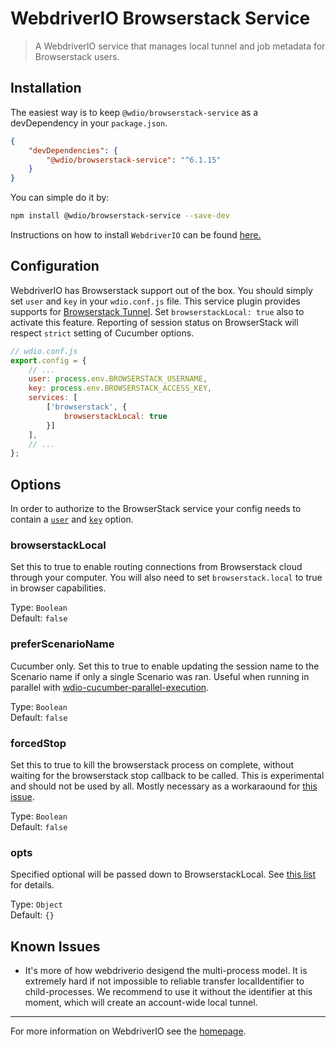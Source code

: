 WebdriverIO Browserstack Service
==========

> A WebdriverIO service that manages local tunnel and job metadata for Browserstack users.

## Installation


The easiest way is to keep `@wdio/browserstack-service` as a devDependency in your `package.json`.

```json
{
    "devDependencies": {
        "@wdio/browserstack-service": "^6.1.15"
    }
}
```

You can simple do it by:

```bash
npm install @wdio/browserstack-service --save-dev
```

Instructions on how to install `WebdriverIO` can be found [here.](https://webdriver.io/docs/gettingstarted.html)


## Configuration

WebdriverIO has Browserstack support out of the box. You should simply set `user` and `key` in your `wdio.conf.js` file. This service plugin provides supports for [Browserstack Tunnel](https://www.browserstack.com/automate/node#setting-local-tunnel). Set `browserstackLocal: true` also to activate this feature.
Reporting of session status on BrowserStack will respect `strict` setting of Cucumber options.

```js
// wdio.conf.js
export.config = {
    // ...
    user: process.env.BROWSERSTACK_USERNAME,
    key: process.env.BROWSERSTACK_ACCESS_KEY,
    services: [
        ['browserstack', {
            browserstackLocal: true
        }]
    ],
    // ...
};
```

## Options

In order to authorize to the BrowserStack service your config needs to contain a [`user`](https://webdriver.io/docs/options.html#user) and [`key`](https://webdriver.io/docs/options.html#key) option.

### browserstackLocal
Set this to true to enable routing connections from Browserstack cloud through your computer. You will also need to set `browserstack.local` to true in browser capabilities.

Type: `Boolean`<br />
Default: `false`

### preferScenarioName
Cucumber only. Set this to true to enable updating the session name to the Scenario name if only a single Scenario was ran. Useful when running in parallel with [wdio-cucumber-parallel-execution](https://github.com/SimitTomar/wdio-cucumber-parallel-execution).

Type: `Boolean`<br />
Default: `false`

### forcedStop
Set this to true to kill the browserstack process on complete, without waiting for the browserstack stop callback to be called. This is experimental and should not be used by all. Mostly necessary as a workaraound for [this issue](https://github.com/browserstack/browserstack-local-nodejs/issues/41).

Type: `Boolean`<br />
Default: `false`

### opts
Specified optional will be passed down to BrowserstackLocal. See [this list](https://www.browserstack.com/local-testing#modifiers) for details.

Type: `Object`<br />
Default: `{}`

## Known Issues

- It's more of how webdriverio desigend the multi-process model. It is extremely hard if not impossible to reliable transfer localIdentifier to child-processes. We recommend to use it without the identifier at this moment, which will create an account-wide local tunnel.

----

For more information on WebdriverIO see the [homepage](https://webdriver.io).
